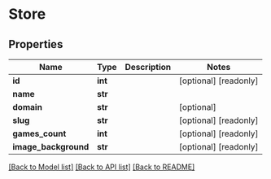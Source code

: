 # Store

## Properties
Name | Type | Description | Notes
------------ | ------------- | ------------- | -------------
**id** | **int** |  | [optional] [readonly] 
**name** | **str** |  | 
**domain** | **str** |  | [optional] 
**slug** | **str** |  | [optional] [readonly] 
**games_count** | **int** |  | [optional] [readonly] 
**image_background** | **str** |  | [optional] [readonly] 

[[Back to Model list]](../README.md#documentation-for-models) [[Back to API list]](../README.md#documentation-for-api-endpoints) [[Back to README]](../README.md)


